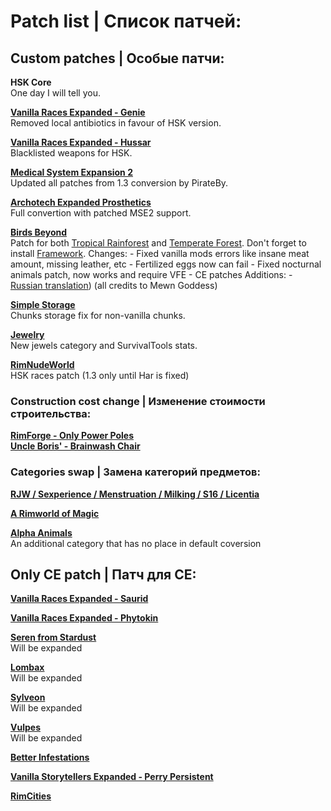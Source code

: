 # Patch list | Список патчей:

## Custom patches | Особые патчи:
**HSK Core**<br>
One day I will tell you.

**[Vanilla Races Expanded - Genie](https://steamcommunity.com/sharedfiles/filedetails/?id=2901424072)**<br>
Removed local antibiotics in favour of HSK version.

**[Vanilla Races Expanded - Hussar](https://steamcommunity.com/sharedfiles/filedetails/?id=2893586390)**<br>
Blacklisted weapons for HSK.

**[Medical System Expansion 2](https://steamcommunity.com/sharedfiles/filedetails/?id=2056706586)**<br>
Updated all patches from 1.3 conversion by PirateBy.

**[Archotech Expanded Prosthetics](https://steamcommunity.com/sharedfiles/filedetails/?id=1467604976)**<br>
Full convertion with patched MSE2 support.

**[Birds Beyond](https://steamcommunity.com/sharedfiles/filedetails/?id=2889889049)**<br>
Patch for both [Tropical Rainforest](https://steamcommunity.com/sharedfiles/filedetails/?id=2794752505) and [Temperate Forest](https://steamcommunity.com/sharedfiles/filedetails/?id=2591791695). Don't forget to install [Framework](https://steamcommunity.com/sharedfiles/filedetails/?id=2889889049).
  Changes:
    - Fixed vanilla mods errors like insane meat amount, missing leather, etc
    - Fertilized eggs now can fail
    - Fixed nocturnal animals patch, now works and require VFE
    - CE patches
  Additions:
    - [Russian translation](https://steamcommunity.com/sharedfiles/filedetails/?id=2950642433)) (all credits to Mewn Goddess)

**[Simple Storage](https://discord.com/channels/272340793174392832/1063821520423633016)**<br>
Chunks storage fix for non-vanilla chunks.

**[Jewelry](https://discord.com/channels/272340793174392832/1061698507720900768)**<br>
New jewels category and SurvivalTools stats.

**[RimNudeWorld](https://discord.com/channels/374305025486225409/374778646432448530)**<br>
HSK races patch (1.3 only until Har is fixed)

### Construction cost change | Изменение стоимости строительства: 

**[RimForge - Only Power Poles](https://steamcommunity.com/sharedfiles/filedetails/?id=2507086460)**<br>
**[Uncle Boris' - Brainwash Chair](https://steamcommunity.com/sharedfiles/filedetails/?id=2885223720)**<br>

### Categories swap | Замена категорий предметов: 
**[RJW / Sexperience / Menstruation / Milking / S16 / Licentia](https://discord.com/channels/374305025486225409/374778646432448530)**<br>

**[A Rimworld of Magic](https://discord.com/channels/272340793174392832/875750742684749844/980463459189809222)**<br>

**[Alpha Animals](https://discord.com/channels/272340793174392832/1070441231773093998)**<br>
An additional category that has no place in default coversion

## Only CE patch | Патч для CE:

**[Vanilla Races Expanded - Saurid](https://steamcommunity.com/sharedfiles/filedetails/?id=2880990495)**<br>

**[Vanilla Races Expanded - Phytokin](https://steamcommunity.com/sharedfiles/filedetails/?id=2927323805)**<br>

**[Seren from Stardust](https://steamcommunity.com/sharedfiles/filedetails/?id=2704627783)**<br>
Will be expanded

**[Lombax](https://steamcommunity.com/sharedfiles/filedetails/?id=2384986421)**<br>
Will be expanded

**[Sylveon](https://steamcommunity.com/sharedfiles/filedetails/?id=2800815182)**<br>
Will be expanded

**[Vulpes](https://steamcommunity.com/sharedfiles/filedetails/?id=2174717519)**<br>
Will be expanded

**[Better Infestations](https://steamcommunity.com/sharedfiles/filedetails/?id=1319614331)**<br>

**[Vanilla Storytellers Expanded - Perry Persistent](https://steamcommunity.com/sharedfiles/filedetails/?id=2149702069)**<br>

**[RimCities](https://steamcommunity.com/sharedfiles/filedetails/?id=1775170117)**<br>